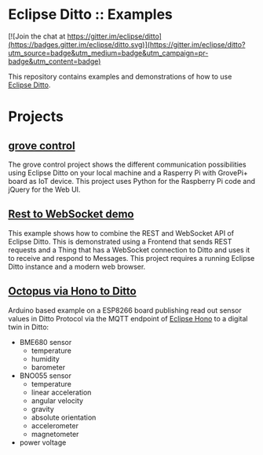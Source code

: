 # Eclipse Ditto :: Examples

[![Join the chat at https://gitter.im/eclipse/ditto](https://badges.gitter.im/eclipse/ditto.svg)](https://gitter.im/eclipse/ditto?utm_source=badge&utm_medium=badge&utm_campaign=pr-badge&utm_content=badge)

This repository contains examples and demonstrations of how to use [Eclipse Ditto](https://github.com/eclipse/ditto).

# Projects

## [grove control](grove-ctrl/)

The grove control project shows the different communication possibilities
using Eclipse Ditto on your local machine and a Rasperry Pi with GrovePi+ board
as IoT device. This project uses Python for the Raspberry Pi code and jQuery for the Web UI.

## [Rest to WebSocket demo](rest-to-websocket/)

This example shows how to combine the REST and WebSocket API of Eclipse Ditto.
This is demonstrated using a Frontend that sends REST requests and
a Thing that has a WebSocket connection to Ditto and uses it to receive
and respond to Messages. This project requires a running Eclipse Ditto
instance and a modern web browser.

## [Octopus via Hono to Ditto](octopus-hono-ditto/)

Arduino based example on a ESP8266 board publishing read out sensor values in Ditto Protocol via 
the MQTT endpoint of [Eclipse Hono](https://www.eclipse.org/hono/) to a digital twin in Ditto:

* BME680 sensor
    * temperature
    * humidity
    * barometer
* BNO055 sensor
    * temperature
    * linear acceleration
    * angular velocity
    * gravity
    * absolute orientation
    * accelerometer
    * magnetometer
* power voltage

